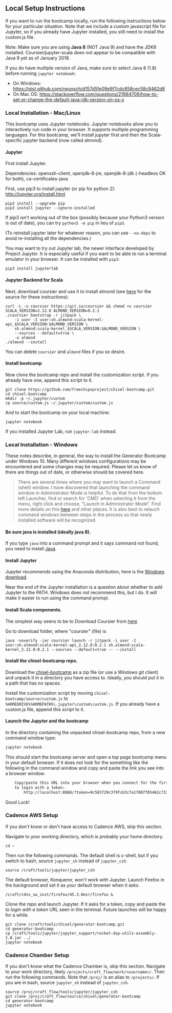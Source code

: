 ## Local Setup Instructions

If you want to run the bootcamp locally, run the following instructions below for your particular situation.
Note that we include a custom javascript file for Jupyter, so if you already have Jupyter installed, you still need to install the custom.js file.

Note: Make sure you are using **Java 8** (NOT Java 9) and have the JDK8 installed. Coursier/jupyter-scala does not appear to be compatible with Java 9 yet as of January 2018.

If you do have multiple version of Java, make sure to select Java 8 (1.8) before running `jupyter notebook`:

* On Windows: https://gist.github.com/rwunsch/d157d5fe09e9f7cdc858cec58c8462d6
* On Mac OS: https://stackoverflow.com/questions/21964709/how-to-set-or-change-the-default-java-jdk-version-on-os-x

### Local Installation - Mac/Linux

This bootcamp uses Jupyter notebooks.
Jupyter notebooks allow you to interactively run code in your browser.
It supports multiple programming languages.
For this bootcamp, we'll install jupyter first and then the Scala-specific jupyter backend (now called almond).


#### Jupyter
First install Jupyter.

Dependencies: openssh-client, openjdk-8-jre, openjdk-8-jdk (-headless OK for both),  ca-certificates-java

First, use pip3 to install jupyter (or pip for python 2): http://jupyter.org/install.html
```
pip3 install --upgrade pip
pip3 install jupyter --ignore-installed
```

If pip3 isn't working out of the box (possibly because your Python3 version is out of date), you can try `python3 -m pip` in lieu of `pip3`.

(To reinstall jupyter later for whatever reason, you can use `--no-deps` to avoid re-installing all the dependencies.)

You may want to try out Jupyter lab, the newer interface developed by Project Jupyter.
It is especially useful if you want to be able to run a terminal emulator in your browser.
It can be installed with `pip3`:
```
pip3 install jupyterlab
```

#### Jupyter Backend for Scala

Next, download coursier and use it to install almond (see [here](https://almond.sh/docs/quick-start-install) for the source for these instructions):
```
curl -L -o coursier https://git.io/coursier && chmod +x coursier
SCALA_VERSION=2.12.8 ALMOND_VERSION=0.2.1
./coursier bootstrap -r jitpack \
    -i user -I user:sh.almond:scala-kernel-api_$SCALA_VERSION:$ALMOND_VERSION \
    sh.almond:scala-kernel_$SCALA_VERSION:$ALMOND_VERSION \
    --sources --default=true \
    -o almond
./almond --install
```

You can delete `coursier` and `almond` files if you so desire.

#### Install bootcamp
Now clone the bootcamp repo and install the customization script.
If you already have one, append this script to it.

```
git clone https://github.com/freechipsproject/chisel-bootcamp.git
cd chisel-bootcamp
mkdir -p ~/.jupyter/custom
cp source/custom.js ~/.jupyter/custom/custom.js
```

And to start the bootcamp on your local machine:
```
jupyter notebook
```

If you installed Jupyter Lab, run `jupyter-lab` instead.


### Local Installation - Windows

These notes describe, in general, the way to install the Generator Bootcamp under Windows 10.
Many different windows configurations may be encountered and some changes may be required.
Please let us know of there are things out of date, or otherwise should be covered here.

>There are several times where you may want to launch a Command (shell) window.
I have discovered that launching the command window in Administrator Mode is helpful.
To do that from the bottom left Launcher, find or search for 'CMD' when selecting it from
the menu, right click and choose, "Launch in Administrator Mode".
Find more details on this [here](http://www.thewindowsclub.com/how-to-run-command-prompt-as-an-administrator)
and other places.
It is also best to relauch
command windows between steps in the process so that newly installed software will be recognized.

#### Be sure java is installed (ideally java 8).
If you type `java` into a command prompt and it says command not found, you need to install
[Java](https://java.com/en/download/help/windows_manual_download.xml).

#### Install Jupyter
Jupyter recommends using the Anaconda distribution, here is the
[Windows download](https://www.anaconda.com/download/#windows).

Near the end of the Jupyter installation is a question about whether to add Jupyter to the PATH.
Windows does not recommend this, but I do.  It will make it easier to run using the command prompt.

#### Install Scala components.

The simplest way seens to be to Download Coursier from [here](https://git.io/vgvpD)

Go to download folder, where "coursier" (file) is

```
java -noverify -jar coursier launch -r jitpack -i user -I user:sh.almond:scala-kernel-api_2.12.8:0.2.1 sh.almond:scala-kernel_2.12.8:0.2.1 --sources --default=true -- --install
```

#### Install the chisel-bootcamp repo.
Download the [chisel-bootcamp](https://github.com/freechipsproject/chisel-bootcamp) as a zip file (or use a Windows git client)
and unpack it in a directory you have access to.
Ideally, you should put it in a path that has no spaces.

Install the customization script by moving `chisel-bootcamp/source/custom.js` to 
`%HOMEDRIVE%%HOMEPATH%\.jupyter\custom\custom.js`.
If you already have a custom.js file, append this script to it.

#### Launch the Jupyter and the bootcamp
In the directory containing the unpacked chisel-bootcamp repo, from a new command window type:
```bash
jupyter notebook
```
This should start the bootcamp server and open a top page bootcamp menu in your default browser.  If it does not
look for the something like the following in the command window and copy and paste the link you see into
a browser window.
```bash
    Copy/paste this URL into your browser when you connect for the first time,
    to login with a token:
        http://localhost:8888/?token=9c503729c379fcb3c7a17087f05462c733c1733eb8b31d07
```

Good Luck!

### Cadence AWS Setup

If you don't know or don't have access to Cadence AWS, skip this section.

Navigate to your working directory, which is probably your home directory.

```
cd ~
```

Then run the following commands.
The default shell is c-shell, but if you switch to bash, source `jupyter_sh` instead of `jupyter_csh`.
```
source /craft/tools/jupyter/jupyter_csh
```

The default browser, Konqueror, won't work with Jupyter.
Launch Firefox in the background and set it as your default browser when it asks.
```
/craft/cdns_sw_inst/firefox/45.3.0esr/firefox &
```

Clone the repo and launch Jupyter.
If it asks for a token, copy and paste the *to login with a token* URL seen in the terminal.
Future launches will be happy for a while.
```
git clone /craft/tools/chisel/generator-bootcamp.git
cd generator-bootcamp
cp /craft/tools/jupyter/jupyter_support/rocket-dsp-utils-assembly-1.0.jar ../
jupyter notebook
```

### Cadence Chamber Setup

If you don't know what the Cadence Chamber is, skip this section.
Navigate to your work directory, likely `/projects/craft_flow/work/<username>/`.
Then run the following commands.
Note that `/proj/` is an alias to `/projects/`.
If you are in bash, source `jupyter_sh` instead of `jupyter_csh`.

```
source /proj/craft_flow/tools/jupyter/jupyter_csh
git clone /proj/craft_flow/source/chisel/generator-bootcamp
cd generator-bootcamp
jupyter notebook
```

